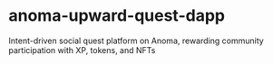 # anoma-upward-quest-dapp
Intent-driven social quest platform on Anoma, rewarding community participation with XP, tokens, and NFTs

